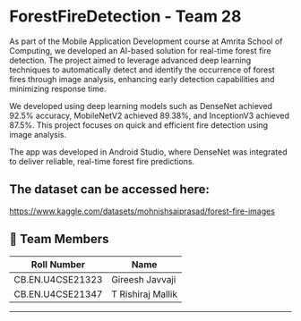 # ForestFireDetection - Team 28

As part of the Mobile Application Development course at Amrita School of Computing, we developed an AI-based solution for real-time forest fire detection. The project aimed to leverage advanced deep learning techniques to automatically detect and identify the occurrence of forest fires through image  analysis, enhancing early detection capabilities and minimizing response time.

We developed using deep learning models such as DenseNet achieved 92.5% accuracy, MobileNetV2 achieved 89.38%, and InceptionV3 achieved 87.5%. This project focuses on quick and efficient fire detection using image analysis.

The app was developed in Android Studio, where DenseNet was integrated to deliver reliable, real-time forest fire  predictions.

## The dataset can be accessed here:

https://www.kaggle.com/datasets/mohnishsaiprasad/forest-fire-images


## 👥 Team Members
| Roll Number        | Name               |
|--------------------|--------------------|
| CB.EN.U4CSE21323   | Gireesh Javvaji        |
| CB.EN.U4CSE21347   | T Rishiraj Mallik         |

---
